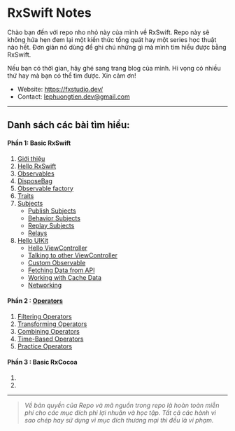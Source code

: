 # RxSwift Notes
Chào bạn đến với repo nho nhỏ này của mình về RxSwift. Repo này sẽ không hứa hẹn đem lại một kiến thức tổng quát hay một series học thuật nào hết. Đơn giản nó dùng để ghi chú những gì mà mình tìm hiểu được bằng RxSwift.

Nếu bạn có thời gian, hãy ghé sang trang blog của mình. Hi vọng có nhiều thứ hay mà bạn có thể tìm được. Xin cảm ơn!

* Website: https://fxstudio.dev/
* Contact: lephuongtien.dev@gmail.com

---
## Danh sách các bài tìm hiểu:



#### **Phần 1: Basic RxSwift**

1. [Giới thiệu](./_Docs/01_GioiThieu.md)
2. [Hello RxSwift](./_Docs/02_HelloRxSwift.md)
3. [Observables](./_Docs/03_Observables.md)
4. [DisposeBag](./_Docs/04_DisposeBag.md)
5. [Observable factory](./_Docs/05_Factory.md)
6. [Traits](./_Docs/06_Traits.md)
7. [Subjects](./_Docs/07_0_Subjects.md)
   * [Publish Subjects](./_Docs/07_1_PublishSubjects.md) 
   * [Behavior Subjects](./_Docs/07_2_BehaviorSubjects.md)
   * [Replay Subjects](./_Docs/07_3_ReplaySubjects.md)
   * [Relays](./_Docs/07_4_Relays.md)
8. [Hello UIKit](./_Docs/08_0_HelloUIKit.md) 
   * [Hello ViewController](./_Docs/08_1_HelloViewController.md)
   * [Talking to other ViewController](./_Docs/08_2_TalkingOtherVC.md)
   * [Custom Observable](./_Docs/08_3_CustomObservable.md)
   * [Fetching Data from API](./_Docs/08_4_FetchingDataAPI.md)
   * [Working with Cache Data](./_Docs/08_5_WorkingCache.md)
   * [Networking](./_Docs/08_6_Networking.md)

#### **Phần 2 : [Operators](./_Docs/09_0_Operators.md)**

1. [Filtering Operators](./_Docs/09_1_Filtering_Operators.md)
2. [Transforming Operators](./_Docs/09_2_Transforming_Operators.md)
3. [Combining Operators](./_Docs/09_3_Combining_Operators.md)
4. [Time-Based Operators](./_Docs/09_4_TimeBased_Operators.md)
5. [Practice Operators](./_Docs/09_5_Practice_Operators.md)

#### **Phần 3 : Basic RxCocoa**

1. 
2. 

---

> *Về bản quyền của Repo và mã nguồn trong repo là hoàn toàn miễn phí cho các mục đích phi lợi nhuận và học tập. Tất cả các hành vi sao chép hay sử dụng vì mục đích thương mại thì đều là vi phạm.*
